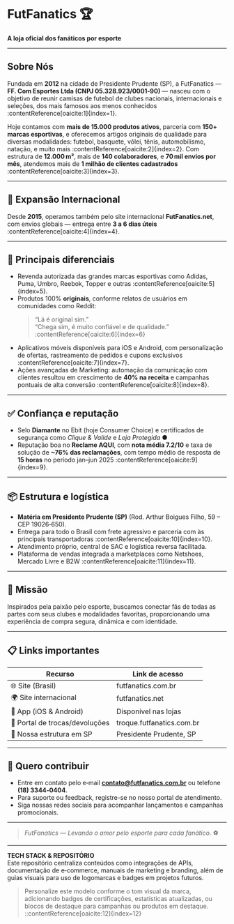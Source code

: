 # FutFanatics 🏆  
**A loja oficial dos fanáticos por esporte**

---

## Sobre Nós  
Fundada em **2012** na cidade de Presidente Prudente (SP), a FutFanatics — **FF. Com Esportes Ltda (CNPJ 05.328.923/0001‑90)** — nasceu com o objetivo de reunir camisas de futebol de clubes nacionais, internacionais e seleções, dos mais famosos aos menos conhecidos :contentReference[oaicite:1]{index=1}.

Hoje contamos com **mais de 15.000 produtos ativos**, parceria com **150+ marcas esportivas**, e oferecemos artigos originais de qualidade para diversas modalidades: futebol, basquete, vôlei, tênis, automobilismo, natação, e muito mais :contentReference[oaicite:2]{index=2}. Com estrutura de **12.000 m²**, mais de **140 colaboradores**, e **70 mil envios por mês**, atendemos mais de **1 milhão de clientes cadastrados** :contentReference[oaicite:3]{index=3}.

---

## 🚀 Expansão Internacional  
Desde **2015**, operamos também pelo site internacional **FutFanatics.net**, com envios globais — entrega entre **3 a 6 dias úteis** :contentReference[oaicite:4]{index=4}.

---

## 🛒 Principais diferenciais  

- Revenda autorizada das grandes marcas esportivas como Adidas, Puma, Umbro, Reebok, Topper e outras :contentReference[oaicite:5]{index=5}.  
- Produtos 100% **originais**, conforme relatos de usuários em comunidades como Reddit:  
  > “Lá é original sim.”  
  > “Chega sim, é muito confiável e de qualidade.” :contentReference[oaicite:6]{index=6}  
- Aplicativos móveis disponíveis para iOS e Android, com personalização de ofertas, rastreamento de pedidos e cupons exclusivos :contentReference[oaicite:7]{index=7}.  
- Ações avançadas de Marketing: automação da comunicação com clientes resultou em crescimento de **40% na receita** e campanhas pontuais de alta conversão :contentReference[oaicite:8]{index=8}.

---

## ✅ Confiança e reputação  
- Selo **Diamante** no Ebit (hoje Consumer Choice) e certificados de segurança como *Clique & Valide* e *Loja Protegida* ●  
- Reputação boa no **Reclame AQUI**, com **nota média 7.2/10** e taxa de solução de **~76% das reclamações**, com tempo médio de resposta de **15 horas** no período jan–jun 2025 :contentReference[oaicite:9]{index=9}.

---

## 📦 Estrutura e logística  
- **Matéria em Presidente Prudente (SP)** (Rod. Arthur Boigues Filho, 59 – CEP 19026‑650).  
- Entrega para todo o Brasil com frete agressivo e parceria com às principais transportadoras :contentReference[oaicite:10]{index=10}.  
- Atendimento próprio, central de SAC e logística reversa facilitada.  
- Plataforma de vendas integrada a marketplaces como Netshoes, Mercado Livre e B2W :contentReference[oaicite:11]{index=11}.

---

## 🎯 Missão  
Inspirados pela paixão pelo esporte, buscamos conectar fãs de todas as partes com seus clubes e modalidades favoritas, proporcionando uma experiência de compra segura, dinâmica e com identidade.

---

## 📋 Links importantes  
| Recurso                          | Link de acesso |
|----------------------------------|----------------|
| 🌐 Site (Brasil)                | futfanatics.com.br |
| 🌍 Site internacional           | futfanatics.net |
| 📱 App (iOS & Android)          | Disponível nas lojas |
| 🧾 Portal de trocas/devoluções  | troque.futfanatics.com.br |
| 🏢 Nossa estrutura em SP        | Presidente Prudente, SP |

---

## 📌 Quero contribuir  
- Entre em contato pelo e‑mail **contato@futfanatics.com.br** ou telefone **(18) 3344‑0404**.  
- Para suporte ou feedback, registre-se no nosso portal de atendimento.  
- Siga nossas redes sociais para acompanhar lançamentos e campanhas promocionais.

---

> *FutFanatics — Levando o amor pelo esporte para cada fanático.* ⚽

---

**TECH STACK & REPOSITÓRIO**  
Este repositório centraliza conteúdos como integrações de APIs, documentação de e‑commerce, manuais de marketing e branding, além de guias visuais para uso de logomarcas e badges em projetos futuros.

> Personalize este modelo conforme o tom visual da marca, adicionando badges de certificações, estatísticas atualizadas, ou blocos de destaque para campanhas ou produtos em destaque.
::contentReference[oaicite:12]{index=12}
